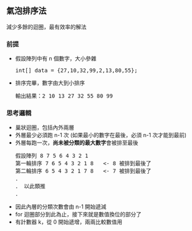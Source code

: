 <h2>氣泡排序法</h2>
減少多餘的迴圈，最有效率的解法
<h3>前提</h3>
<ul>
<li>假設陣列中有 n 個數字，大小參雜</li>
  <pre>int[] data = {27,10,32,99,2,13,80,55}; </pre>
<li>排序完畢，數字由大到小排序</li>
  <pre>輸出結果：2 10 13 27 32 55 80 99 </pre>
</ul>

<h3>思考邏輯</h3>
<ul>
  <li>巢狀迴圈，包括內外兩層</li>
  <li>外層最少必須跑 n-1 次 (如果最小的數字在最後，必須 n-1 次才能到最前)</li>
  <li>外層每跑一次，<strong>尚未被分類的最大數字</strong>會被排至最後</li>
  <pre>假設陣列 8 7 5 6 4 3 2 1
第一輪排序 7 6 5 4 3 2 1 8   <- 8 被排到最後了
第二輪排序 6 5 4 3 2 1 7 8   <- 7 被排到最後了 
．
． 以此類推
．</pre>
  <li>因此內層的分類次數會由 n-1 開始遞減</li>
  <li>for 迴圈部分到此為止，接下來就是數值換位的部分了</li>
  <li>有計數器 k，從 0 開始遞增，兩兩比較數值用</li>
</ul>
